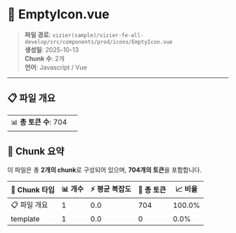 # 📄 EmptyIcon.vue

> **파일 경로**: `vizier(sample)/vizier-fe-all-develop/src/components/prod/icons/EmptyIcon.vue`  
> **생성일**: 2025-10-13  
> **Chunk 수**: 2개  
> **언어**: Javascript / Vue
---


## 📋 파일 개요

| | |
|--|--|
| 📊 **총 토큰 수**: 704 |  |






## 🧩 Chunk 요약

이 파일은 총 **2개의 chunk**로 구성되어 있으며, **704개의 토큰**을 포함합니다.

| 🧩 Chunk 타입 | 📊 개수 | ⚡ 평균 복잡도 | 📝 총 토큰 | 📈 비율 |
|---------------|--------|-------------|----------|--------|
| 📋 파일 개요 | 1 | 0.0 | 704 | 100.0% |
| template | 1 | 0.0 | 0 | 0.0% |

